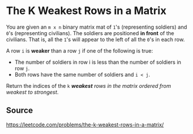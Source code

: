 # The K Weakest Rows in a Matrix

You are given an `m x n` binary matrix mat of `1`'s (representing soldiers) and `0`'s (representing civilians). 
The soldiers are positioned **in front** of the civilians. 
That is, all the `1`'s will appear to the left of all the `0`'s in each row.

A row `i` is **weaker** than a row `j` if one of the following is true:

- The number of soldiers in row i is less than the number of soldiers in row `j`.
- Both rows have the same number of soldiers and `i < j`.

Return the indices of the `k` ***weakest** rows in the matrix ordered from weakest to strongest*.

## Source

https://leetcode.com/problems/the-k-weakest-rows-in-a-matrix/